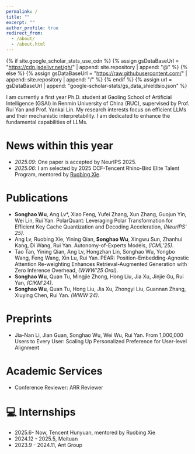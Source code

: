 ```yaml
---
permalink: /
title: ""
excerpt: ""
author_profile: true
redirect_from: 
  - /about/
  - /about.html
---
```


{% if site.google_scholar_stats_use_cdn %}
{% assign gsDataBaseUrl = "https://cdn.jsdelivr.net/gh/" | append: site.repository | append: "@" %}
{% else %}
{% assign gsDataBaseUrl = "https://raw.githubusercontent.com/" | append: site.repository | append: "/" %}
{% endif %}
{% assign url = gsDataBaseUrl | append: "google-scholar-stats/gs_data_shieldsio.json" %}

<span class='anchor' id='about-me'></span>

I am currently a first year Ph.D. student at Gaoling School of Artificial Intelligence (GSAI) in Renmin University of China (RUC), supervised by Prof. Rui Yan and Prof. Yankai Lin. 
My research interests focus on efficient LLMs and their mechanistic interpretability. I am dedicated to enhance the fundamental capabilities of LLMs.

# News within this year
- *2025.09*: One paper is accepted by NeurIPS 2025.
- *2025.06*: I am selected by 2025 CCF-Tencent Rhino-Bird Elite Talent Program, mentored by [Ruobing Xie](https://ruobingxie.github.io/).

# Publications
- **Songhao Wu**, Ang Lv*, Xiao Feng, Yufei Zhang, Xun Zhang, Guojun Yin, Wei Lin, Rui Yan. PolarQuant: Leveraging Polar Transformation for Efficient Key Cache Quantization and Decoding Acceleration, *(NeurIPS' 25).*
- Ang Lv, Ruobing Xie, Yining Qian, **Songhao Wu**, Xingwu Sun, Zhanhui Kang, Di Wang, Rui Yan. Autonomy-of-Experts Models, *(ICML’25)*.
- Tao Tan, Yining Qian, Ang Lv, Hongzhan Lin, Songhao Wu, Yongbo Wang, Feng Wang, Xin Lu, Rui Yan. PEAR: Position-Embedding-Agnostic Attention Re-weighting Enhances Retrieval-Augmented Generation with Zero Inference Overhead, *(WWW'25 Oral)*.
- **Songhao Wu**, Quan Tu, Mingjie Zhong, Hong Liu, Jia Xu, Jinjie Gu, Rui Yan, *(CIKM'24)*.
- **Songhao Wu**, Quan Tu, Hong Liu, Jia Xu, Zhongyi Liu, Guannan Zhang, Xiuying Chen, Rui Yan. *(WWW'24)*.

# Preprints
- Jia-Nan Li, Jian Guan, Songhao Wu, Wei Wu, Rui Yan. From 1,000,000 Users to Every User: Scaling Up Personalized Preference for User-level Alignment

# Academic Services
- Conference Reviewer: ARR Reviewer

# 💻 Internships
- 2025.6- Now, Tencent Hunyuan, mentored by Ruobing Xie
- 2024.12 - 2025.5, Meituan
- 2023.9 - 2024.11, Ant Group
